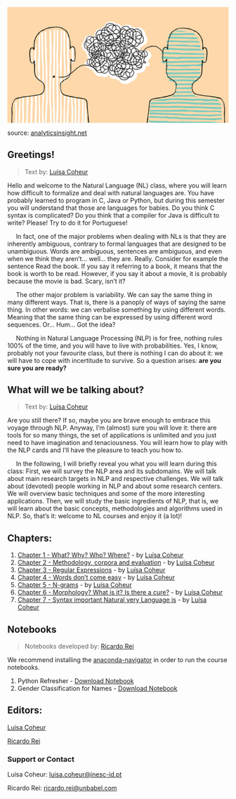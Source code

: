 <p align="center">
<img align="center" src="images/NLP13-1024x536.jpg" width="600">
<figcaption> source: <a href="https://www.analyticsinsight.net/why-the-future-is-bright-for-natural-language-processing/">analyticsinsight.net</a> </figcaption>
</p>

## Greetings!

> Text by: [Luísa Coheur](authors.md)

Hello and welcome to the Natural Language (NL) class, where you will learn how difficult to formalize and deal with natural languages are. You have probably learned to program in C, Java or Python, but during this semester you will understand that those are languages for babies. Do you think C syntax is complicated? Do you think that a compiler for Java is difficult to write? Please! Try to do it for Portuguese! 

&nbsp;&nbsp;&nbsp;&nbsp;&nbsp;In fact, one of the major problems when dealing with NLs is that they are inherently ambiguous, contrary to formal languages that are designed to be unambiguous. Words are ambiguous, sentences are ambiguous, and even when we think they aren’t... well... they are. Really. Consider for example the sentence Read the book. If you say it referring to a book, it means that the book is worth to be read. However, if you say it about a movie, it is probably because the movie is bad. Scary, isn’t it? 

&nbsp;&nbsp;&nbsp;&nbsp;&nbsp;The other major problem is variability. We can say the same thing in many different ways. That is, there is a panoply of ways of saying the same thing. In other words: we can verbalise something by using different words. Meaning that the same thing can be expressed by using different word sequences. Or... Hum... Got the idea?

&nbsp;&nbsp;&nbsp;&nbsp;&nbsp;Nothing in Natural Language Processing (NLP) is for free, nothing rules 100% of the time, and you will have to live with probabilities. Yes, I know, probably not your favourite class, but there is nothing I can do about it: we will have to cope with incertitude to survive. So a question arises: **are you sure you are ready?**

## What will we be talking about?

> Text by: [Luísa Coheur](authors.md)

Are you still there? If so, maybe you are brave enough to embrace this voyage through NLP. Anyway, I’m (almost) sure you will love it: there are tools for so many things, the set of applications is unlimited and you just need to have imagination and tenaciousness. You will learn how to play with the NLP cards and I’ll have the pleasure to teach you how to.

&nbsp;&nbsp;&nbsp;&nbsp;&nbsp;In the following, I will briefly reveal you what you will learn during this class: First, we will survey the NLP area and its subdomains. We will talk about main research targets in NLP and respective challenges. We will talk about (devoted) people working in NLP and about some research centers. We will overview basic techniques and some of the more interesting applications. Then, we will study the basic ingredients of NLP, that is, we will learn about the basic concepts, methodologies and algorithms used in NLP. So, that’s it: welcome to NL courses and enjoy it (a lot)!


## Chapters:
1. [Chapter 1 - What? Why? Who? Where?](chapters/chap_1.md) - by [Luísa Coheur](authors.md)
2. [Chapter 2 - Methodology, corpora and evaluation](chapters/chap_2.md) - by [Luísa Coheur](authors.md)
3. [Chapter 3 - Regular Expressions](chapters/chap_3.md) - by [Luísa Coheur](authors.md)
4. [Chapter 4 - Words don’t come easy](chapters/chap_4.md) - by [Luísa Coheur](authors.md)
5. [Chapter 5 - N-grams](chapters/chap_5.md) - by [Luísa Coheur](authors.md)
5. [Chapter 6 - Morphology? What is it? Is there a cure?](chapters/chap_6.md) - by [Luísa Coheur](authors.md)
5. [Chapter 7 - Syntax important Natural very Language is](chapters/chap_7.md) - by [Luísa Coheur](authors.md)

## Notebooks
> Notebooks developed by: <a href="./authors.html#ricardo">Ricardo Rei</a>

We recommend installing the [anaconda-navigator](https://docs.anaconda.com/anaconda/navigator/) in order to run the course notebooks.
1. Python Refresher - <a href="notebooks/Python-Refresher.ipynb.zip">Download Notebook</a>
2. Gender Classification for Names - <a href="notebooks/Gender-Classification.zip">Download Notebook</a>


## Editors:

<a href="./authors.html#Luisa">Luísa Coheur</a>

<a href="./authors.html#ricardo">Ricardo Rei</a>

### Support or Contact

Luísa Coheur: <a href = "mailto: luisa.coheur@inesc-id.pt">luisa.coheur@inesc-id.pt</a> 

Ricardo Rei: <a href = "mailto: ricardo.rei@unbabel.com">ricardo.rei@unbabel.com</a>

